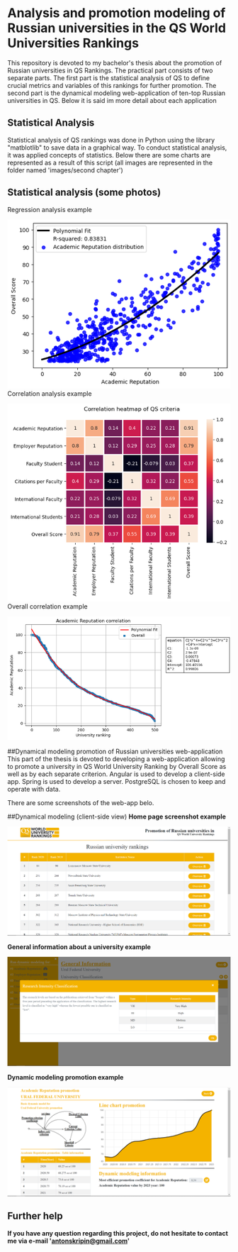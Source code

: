 # Analysis and promotion modeling of Russian universities in the QS World Universities Rankings
This repository is devoted to my bachelor's thesis about the promotion of Russian universities in QS Rankings.
The practical part consists of two separate parts.
The first part is the statistical analysis of QS to define crucial metrics and variables of this rankings for further promotion.
The second part is the dynamical modeling web-application of ten-top Russian universities in QS.
Below it is said im more detail about each application

## Statistical Analysis
Statistical analysis of QS rankings was done in Python using the library "matblotlib" to save data in a graphical way.
To conduct statistical analysis, it was applied concepts of statistics.
Below there are some charts are represented as a result of this script (all images are represented in the folder named 'images/second chapter')
## Statistical analysis (some photos)
Regression analysis example

![Alt text](./regression_analysis_example.png)
Correlation analysis example

![Alt text](./correlation_analysis_example.png)
Overall correlation example

![Alt text](./general_correlation_example.png)

##Dynamical modeling promotion of Russian universities web-application
This part of the thesis is devoted to developing a web-application allowing to promote a university in QS World University Ranking by Overall Score as well as by each separate criterion.
Angular is used to develop a client-side app.
Spring is used to develop a server.
PostgreSQL is chosen to keep and operate with data.

There are some screenshots of the web-app belo.

##Dynamical modeling (client-side view)
<b>Home page screenshot example</b>

![Alt text](./web_app_main_page_example.PNG)

<b>General information about a university example</b>

![Alt text](./web_app_general_information_page_example.PNG)

<b>Dynamic modeling promotion example<b>

![Alt text](./web_app_dynamic_modeling_page_example.PNG)


## Further help
If you have any question regarding this project, do not hesitate to contact me via e-mail 'antonskripin@gmail.com'
